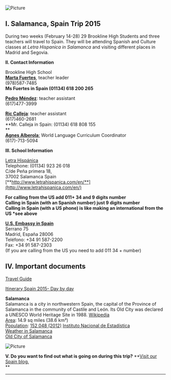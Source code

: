 ![Picture](/uploads/8/0/1/5/801512/8734196_orig.jpeg)

﻿I. Salamanca, Spain Trip 2015﻿
-------------------------------

During two weeks (February 14-28) 29 Brookline High Students and three teachers will travel to Spain. They will be attending Spanish and Culture classes at _Letra Hispanica in Salamanca_ and visiting different places in Madrid and Segovia.    
  

﻿**II. Contact Information** ﻿  
  
Brookline High School  
**[Marta Fuertes](mailto:Marta_Fuertes@brookline.k12.ma.us)**, teacher leader  
(978)587-7485  
**Ms Fuertes in Spain (01134) 618 200 265**  
  
**[Pedro Méndez](mailto:pedro_mendez@brookline.k12.ma.us)**: teacher assistant  
(617)477-3999  
  
[**Ric Calleja**](mailto:ric_calleja@brookline.k12.ma.us): teacher assistant  
(617)460-2681  
**Mr. Calleja in Spain: (01134) 618 808 155  
**  
[**Agnes Alberola**:](mailto:Agnes_Alberola@brookline.k12.ma.us) World Language Curriculum Coordinator  
(617)-713-5094  
  

**III. School Information**   

[Letra Hispánica](http://www.letrahispanica.com/en/)  
Telephone: (01134) 923 26 018  
C/de Peña primera 18,  
37002 Salamanca Spain  
[**http://www.letrahispanica.com/en/**](http://www.letrahispanica.com/en/)  
  
**For calling from the US add 011+ 34 and 9 digits number  
Calling in Spain (with an Spanish number) just 9 digits number  
Calling in Spain (with a US phone) is like making an international from the US \*see above**  
  
**[U.S. Embassy in Spain](http://madrid.usembassy.gov/)**  
Serrano 75  
Madrid, España 28006  
 Teléfono: +34 91 587-2200  
 Fax: +34 91 587-2303  
 (If you are calling from the US you need to add 011 34 \+ number)  

﻿IV. I﻿mportant documents﻿﻿
---------------------------

[Travel Guide](/uploads/8/0/1/5/801512/salamanca._guia_de_viaje_2015.docx)  
  
[Itinerary Spain 2015- Day by day](/uploads/8/0/1/5/801512/spain_trip_itinerary_2015.pdf)  
  
**Salamanca**  
Salamanca is a city in northwestern Spain, the capital of the Province of Salamanca in the community of Castile and León. Its Old City was declared a UNESCO World Heritage Site in 1988. [Wikipedia](http://en.wikipedia.org/wiki/Salamanca)  
[Area](https://www.google.com/search?safe=active&espv=2&biw=1853&bih=911&q=spain+salamanca+area&stick=H4sIAAAAAAAAAGOovnz8BQMDgyYHnxCnfq6-QZKRhXGGllR2spV-Tn5yYklmfh6cYZVYlJp47fPb3B1b7FX-6e2Xvb34h8jyxZPOAgBOFt1kRgAAAA&sa=X&ei=gMfbVJGOO43lsASap4GQDQ&ved=0CI4BEOgTKAAwEw): 14.9 sq miles (38.6 km²)  
[Population](https://www.google.com/search?safe=active&espv=2&biw=1853&bih=911&q=spain+salamanca+population&stick=H4sIAAAAAAAAAGOovnz8BQMDgyUHnxCnfq6-QZKRhXGGllZ2spV-Tn5yYklmfp5-cQmQLi7JTE7MiS9KTQcKWRXkF5TmgGX_SU6Qv_bahy1k77ySGcJTFz87fJIfANi-tHxWAAAA&sa=X&ei=gMfbVJGOO43lsASap4GQDQ&ved=0CJQBEOgTKAAwFQ): [152,048 (2012)](https://www.google.com/search?safe=active&espv=2&biw=1853&bih=911&q=salamanca+population&stick=H4sIAAAAAAAAAGOovnz8BQMDgyUHnxCnfq6-QZKRhXGGllZ2spV-Tn5yYklmfp5-cQmQLi7JTE7MiS9KTQcKWRXkF5TmgGWXus3Y-XW2kqfm9gthB6eefbaSOX49AAx7PUFWAAAA&sa=X&ei=gMfbVJGOO43lsASap4GQDQ&ved=0CJUBEJsTKAEwFQ) [Instituto Nacional de Estadística](http://www.ine.es/en)  
[Weather in Salamanca](http://www.weather.com/weather/today/l/Salamanca+Spain+SPXX0196:1:SP)  
[Old City of Salamanca](http://whc.unesco.org/en/list/381)  

![Picture](/uploads/8/0/1/5/801512/5479253.jpg?311)

**V. Do you want to find out what is going on during this trip?** **[Visit our Spain blog.](/spain-trip-blog-2014-15.html)  
**

* * *